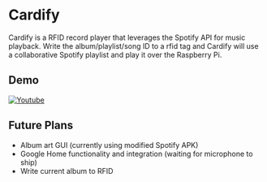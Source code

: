 # Cardify
Cardify is a RFID record player that leverages the Spotify API for music playback. Write the album/playlist/song ID to a rfid tag and Cardify will use a collaborative Spotify playlist and play it over the Raspberry Pi.

## Demo
[![Youtube](https://img.youtube.com/vi/s-h60qxkTDA/hqdefault.jpg)](https://youtu.be/s-h60qxkTDA)


## Future Plans
 - Album art GUI (currently using modified Spotify APK)
 - Google Home functionality and integration (waiting for microphone to ship)
 - Write current album to RFID
